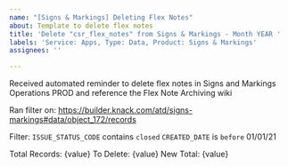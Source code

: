 ```yaml
---
name: "[Signs & Markings] Deleting Flex Notes"
about: Template to delete flex notes
title: 'Delete "csr_flex_notes" from Signs & Markings - Month YEAR '
labels: 'Service: Apps, Type: Data, Product: Signs & Markings'
assignees: ''

---
```


Received automated reminder to delete flex notes in Signs and Markings Operations PROD and reference the Flex Note Archiving wiki

Ran filter on: https://builder.knack.com/atd/signs-markings#data/object_172/records

Filter:
`ISSUE_STATUS_CODE` contains `closed`
`CREATED_DATE` is `before` 01/01/21

Total Records: {value}
To Delete: {value}
New Total: {value}
